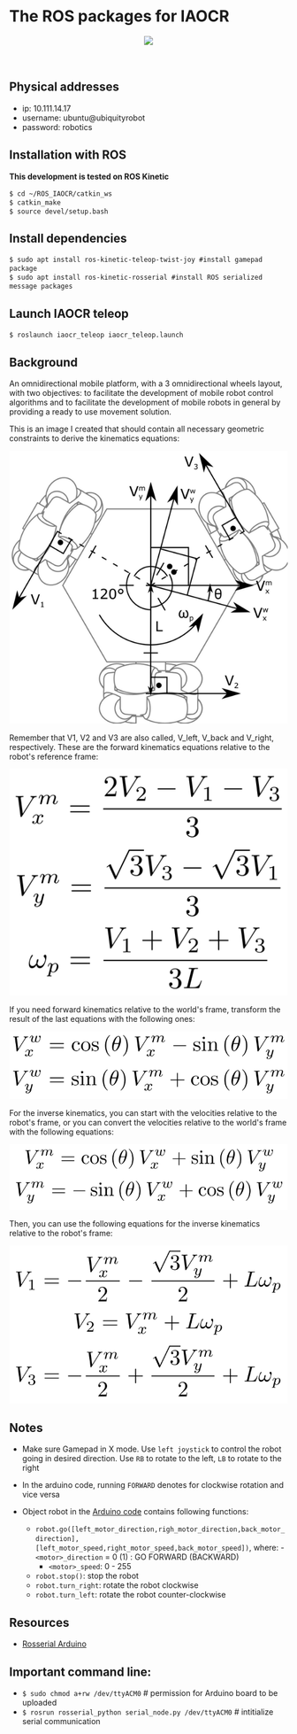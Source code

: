 
# The ROS packages for IAOCR

<p align="center"> <img src="./img/iacor_teleop.gif" width="640" ></img></p>
<br>

## Physical addresses
- ip: 10.111.14.17
- username: ubuntu@ubiquityrobot
- password: robotics

## Installation with ROS
__This development is tested on ROS Kinetic__

```
$ cd ~/ROS_IAOCR/catkin_ws
$ catkin_make
$ source devel/setup.bash

```

## Install dependencies
```
$ sudo apt install ros-kinetic-teleop-twist-joy #install gamepad package
$ sudo apt install ros-kinetic-rosserial #install ROS serialized message packages
```

## Launch IAOCR teleop
```
$ roslaunch iaocr_teleop iaocr_teleop.launch 
```

## Background

An omnidirectional mobile platform, with a 3 omnidirectional wheels layout, with two objectives: to facilitate the development of mobile robot control algorithms and to facilitate the development of mobile robots in general by providing a ready to use movement solution.

This is an image I created that should contain all necessary geometric constraints to derive the kinematics equations:

![omnidirectional geometry constraints](./img/geometry.png)

Remember that V1, V2 and V3 are also called, V_left, V_back and V_right, respectively. These are the forward kinematics equations relative to the robot's reference frame:

![mobile forward kinematics](./img/forward_mobile.png)

If you need forward kinematics relative to the world's frame, transform the result of the last equations with the following ones:

![world forward kinematics](./img/forward_world.png)

For the inverse kinematics, you can start with the velocities relative to the robot's frame, or you can convert the velocities relative to the world's frame with the following equations:

![world inverse kinematics](./img/inverse_world.png)

Then, you can use the following equations for the inverse kinematics relative to the robot's frame:

![mobile inverse kinematics](./img/inverse_mobile.png)


## Notes
- Make sure Gamepad in X mode. Use `left joystick` to control the robot going in desired direction. Use `RB` to rotate to the left, `LB` to rotate to the right
- In the arduino code, running `FORWARD` denotes for clockwise rotation and vice versa

- Object robot in the [Arduino code](./robot_arduino/robot_arduino.ino) contains following functions:
    - `robot.go([left_motor_direction,righ_motor_direction,back_motor_direction],[left_motor_speed,right_motor_speed,back_motor_speed])`, where:
        -` <motor>_direction` = 0 (1) : GO FORWARD (BACKWARD)
        - `<motor>_speed`: 0 - 255
    - `robot.stop()`: stop the robot
    - `robot.turn_right`: rotate the robot clockwise
    - `robot.turn_left`: rotate the robot counter-clockwise
## Resources
- [Rosserial Arduino](http://wiki.ros.org/rosserial_arduino/Tutorials)

## Important command line:
- `$ sudo chmod a+rw /dev/ttyACM0`  # permission for Arduino board to be uploaded
- `$ rosrun rosserial_python serial_node.py /dev/ttyACM0` # intitialize serial communication
